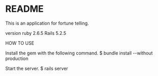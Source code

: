 # README

This is an application for fortune telling.

version
    ruby 2.6.5
    Rails 5.2.5


HOW TO USE

Install the gem with the following command.
    $ bundle install --without production

Start the server.
    $ rails server